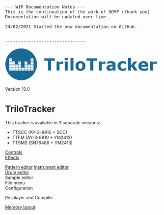 <pre>
--- WIP Documentation Notes ---
This is the continuation of the work of GOMF (thank you)
Documentation will be updated over time.

24/02/2021 Started the new documentation on GitHub.


-------------------------------
</pre>
<img src="img/TitleLogo.png" >

Version 10.0<br>
# TriloTracker
This tracker is available in 3 separate versions:
* TTSCC (AY-3-8910 + SCC)
* TTFM (AY-3-8910 + YM2413)
* TTSMS (SN76489 + YM2413)


<a href="controls.md">Controls</a>  
<a href="effects.md">Effects</a>  


<a href="pattern_editor.md">Pattern editor</a> 
<a href="instrument_editor.md">Instrument editor</a>  
<a href="drum_editor.md">Drum editor</a>  
Sample editor<br>
File menu<br>
Configuration<br>

Re-player and Compiler<br>

<a href="memory_layout.md">Memory layout<a>